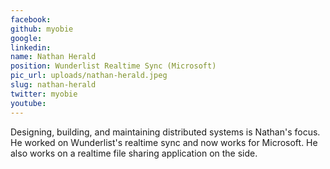 ```yaml
---
facebook: 
github: myobie
google: 
linkedin: 
name: Nathan Herald
position: Wunderlist Realtime Sync (Microsoft)
pic_url: uploads/nathan-herald.jpeg
slug: nathan-herald
twitter: myobie
youtube: 
---
```

<p>Designing, building, and maintaining distributed systems is Nathan&#39;s focus. He&nbsp;worked on Wunderlist&#39;s realtime sync and now works for Microsoft. He also works on a realtime&nbsp;file sharing application on the side.</p>
